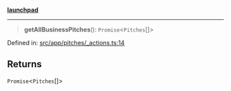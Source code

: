 [**launchpad**](index.md)

***

> **getAllBusinessPitches**(): `Promise`\<`Pitches`[]\>

Defined in: [src/app/pitches/\_actions.ts:14](https://github.com/victorbratov/launchpad/blob/d1815ef1a573b42ac1f231f3f3d6617bddce6dbe/src/app/pitches/_actions.ts#L14)

## Returns

`Promise`\<`Pitches`[]\>

